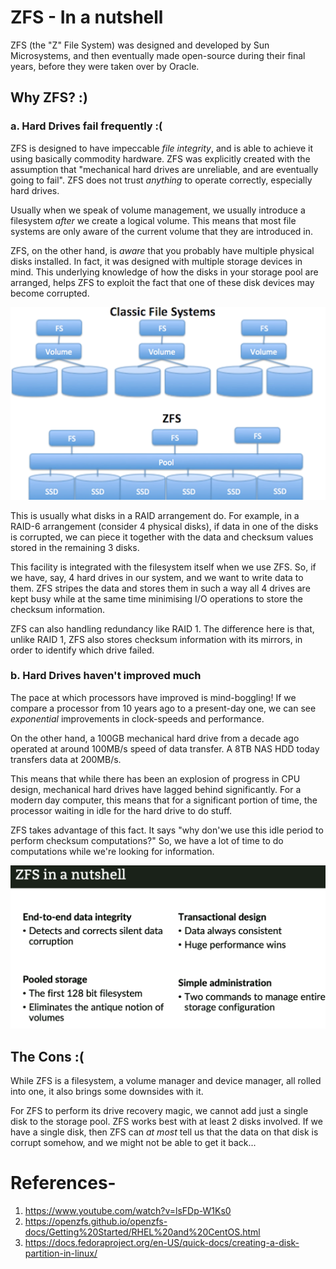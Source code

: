 # ZFS -  In a nutshell
ZFS (the "Z" File System) was designed and developed by Sun Microsystems, and then eventually made open-source during their final years, before they were taken over by Oracle.

## Why ZFS? :)

### a. **Hard Drives fail frequently :(**
ZFS is designed to have impeccable *file integrity*, and is able to achieve it using basically commodity hardware. ZFS was explicitly created with the assumption that "mechanical hard drives are unreliable, and are eventually going to fail". ZFS does not trust *anything* to operate correctly, especially hard drives.

Usually when we speak of volume management, we usually introduce a filesystem *after* we create a logical volume. This means that most file systems are only aware of the current volume that they are introduced in. 

ZFS, on the other hand, is *aware* that you probably have multiple physical disks installed. In fact, it was designed with multiple storage devices in mind. This underlying knowledge of how the disks in your storage pool are arranged, helps ZFS to exploit the fact that one of these disk devices may become corrupted.

![ZFS_Structure](images/zfs_structure.png)

This is usually what disks in a RAID arrangement do. For example, in a RAID-6 arrangement (consider 4 physical disks), if data in one of the disks is corrupted, we can piece it together with the data and checksum values stored in the remaining 3 disks.

This facility is integrated with the filesystem itself when we use ZFS. So, if we have, say, 4 hard drives in our system, and we want to write data to them. ZFS stripes the data and stores them in such a way all 4 drives are kept busy while at the same time minimising I/O operations to store the checksum information.

ZFS can also handling redundancy like RAID 1. The difference here is that, unlike RAID 1, ZFS also stores checksum information with its mirrors, in order to identify which drive failed.

### b. **Hard Drives haven't improved much**
The pace at which processors have improved is mind-boggling! If we compare a processor from 10 years ago to a present-day one, we can see *exponential* improvements in clock-speeds and performance.

On the other hand, a 100GB mechanical hard drive from a decade ago operated at around 100MB/s speed of data transfer. A 8TB NAS HDD today transfers data at 200MB/s.

This means that while there has been an explosion of progress in CPU design, mechanical hard drives have lagged behind significantly. For a modern day computer, this means that for a significant portion of time, the processor waiting in idle for the hard drive to do stuff.

ZFS takes advantage of this fact. It says "why don'we use this idle period to perform checksum computations?"
So, we have a lot of time to do computations while we're looking for information.

![ZFS_Nutshell](images/zfs_nutshell.png)

## The Cons  :(
While ZFS is a filesystem, a volume manager and device manager, all rolled into one, it also brings some downsides with it.

For ZFS to perform its drive recovery magic, we cannot add just a single disk to the storage pool. ZFS works best with at least 2 disks involved. If we have a single disk, then ZFS can *at most* tell us that the data on that disk is corrupt somehow, and we might not be able to get it back...

# References-
1. https://www.youtube.com/watch?v=lsFDp-W1Ks0
2. https://openzfs.github.io/openzfs-docs/Getting%20Started/RHEL%20and%20CentOS.html
3. https://docs.fedoraproject.org/en-US/quick-docs/creating-a-disk-partition-in-linux/